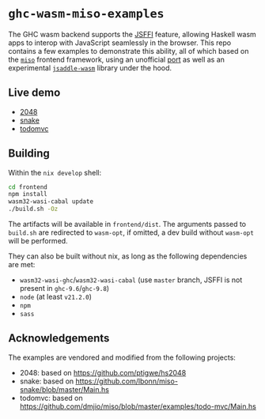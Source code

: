 # `ghc-wasm-miso-examples`

The GHC wasm backend supports the
[JSFFI](https://ghc.gitlab.haskell.org/ghc/doc/users_guide/wasm.html#javascript-ffi-in-the-wasm-backend)
feature, allowing Haskell wasm apps to interop with JavaScript
seamlessly in the browser. This repo contains a few examples to
demonstrate this ability, all of which based on the
[`miso`](https://haskell-miso.org) frontend framework, using an
unofficial [port](https://github.com/amesgen/miso/tree/remove-th) as
well as an experimental
[`jsaddle-wasm`](https://github.com/amesgen/jsaddle-wasm) library
under the hood.

## Live demo

- [2048](https://tweag.github.io/ghc-wasm-miso-examples/2048.html)
- [snake](https://tweag.github.io/ghc-wasm-miso-examples/snake.html)
- [todomvc](https://tweag.github.io/ghc-wasm-miso-examples/todomvc.html)

## Building

Within the `nix develop` shell:

```sh
cd frontend
npm install
wasm32-wasi-cabal update
./build.sh -Oz
```

The artifacts will be available in `frontend/dist`. The arguments
passed to `build.sh` are redirected to `wasm-opt`, if omitted, a dev
build without `wasm-opt` will be performed.

They can also be built without nix, as long as the following
dependencies are met:

- `wasm32-wasi-ghc`/`wasm32-wasi-cabal` (use `master` branch, JSFFI is
  not present in `ghc-9.6`/`ghc-9.8`)
- `node` (at least `v21.2.0`)
- `npm`
- `sass`

## Acknowledgements

The examples are vendored and modified from the following projects:

- 2048: based on https://github.com/ptigwe/hs2048
- snake: based on https://github.com/lbonn/miso-snake/blob/master/Main.hs
- todomvc: based on https://github.com/dmjio/miso/blob/master/examples/todo-mvc/Main.hs
